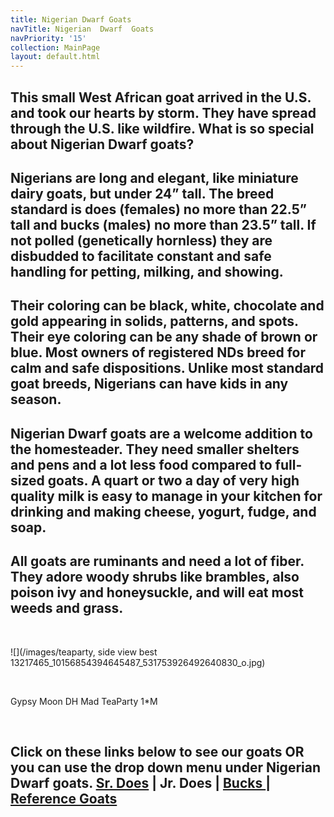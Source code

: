 ```yaml
---
title: Nigerian Dwarf Goats
navTitle: Nigerian  Dwarf  Goats
navPriority: '15'
collection: MainPage
layout: default.html
---
```

## This small West African goat arrived in the U.S. and took our hearts by storm. They have spread through the U.S. like wildfire. What is so special about Nigerian Dwarf goats?

## Nigerians are long and elegant, like miniature dairy goats, but under 24” tall. The breed standard is does (females) no more than 22.5” tall and bucks (males) no more than 23.5” tall. If not polled (genetically hornless) they are disbudded to facilitate constant and safe handling for petting, milking, and showing.

## Their coloring can be black, white, chocolate and gold appearing in solids, patterns, and spots. Their eye coloring can be any shade of brown or blue. Most owners of registered NDs breed for calm and safe dispositions. Unlike most standard goat breeds, Nigerians can have kids in any season. 

## Nigerian Dwarf goats are a welcome addition to the homesteader.  They need smaller shelters and pens and a lot less food compared to full-sized goats. A quart or two a day of very high quality milk is easy to manage in your kitchen for drinking and making cheese, yogurt, fudge, and soap.  

## All goats are ruminants and need a lot of fiber. They adore woody shrubs like brambles, also poison ivy and honeysuckle, and will eat most weeds and grass.

<br />

![](/images/teaparty, side view best 13217465_10156854394645487_531753926492640830_o.jpg)

<br />

Gypsy Moon DH Mad TeaParty 1*M 

<br />

## Click on these links below to see our goats OR you can use the drop down menu under Nigerian Dwarf goats. [Sr. Does](/Goats/senior-does.html) | Jr. Does | [Bucks ](/goats/bucks)| [Reference Goats](/goats/reference-goats)

